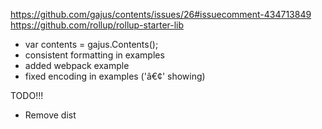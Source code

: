 https://github.com/gajus/contents/issues/26#issuecomment-434713849
https://github.com/rollup/rollup-starter-lib

- var contents = gajus.Contents();
- consistent formatting in examples
- added webpack example
- fixed encoding in examples ('â€¢' showing)

TODO!!!
- Remove dist
